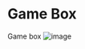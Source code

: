 # Game Box
Game box
![image](https://user-images.githubusercontent.com/26929336/208755633-b579cf02-b7ce-40f4-8774-78a883a79c25.png)
